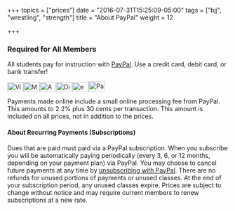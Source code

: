 +++
topics = ["prices"]
date = "2016-07-31T15:25:09-05:00"
tags = ["bjj", "wrestling", "strength"]
title = "About PayPal"
weight = 12

+++

### Required for All Members

All students pay for instruction with [PayPal](http://paypal.com "paypal"). Use a credit card, debit card, or bank transfer!

<img src="https://www.paypalobjects.com/en_US/i/logo/logo_ccVisa.gif" class="marginBottom" alt="Visa" border="0" width="37" height="21"><wbr /><img src="https://www.paypalobjects.com/en_US/i/logo/logo_ccMC.gif" class="marginBottom" alt="Mastercard" border="0" width="37" height="21"><wbr /><img src="https://www.paypalobjects.com/en_US/i/logo/logo_ccAmex.gif" class="marginBottom" alt="American Express" border="0" width="37" height="21"><wbr /><img src="https://www.paypalobjects.com/en_US/i/logo/logo_ccDiscover.gif" class="marginBottom" alt="Discover" border="0" width="37" height="21"><wbr /><img src="https://www.paypalobjects.com/en_US/i/logo/logo_ccEcheck.gif" class="marginBottom" alt="eCheck" border="0" width="37" height="21"><wbr /><img src="https://www.paypalobjects.com/en_US/i/logo/PayPal_mark_37x23.gif" class="marginBottom" alt="PayPal" border="0" width="37" height="23">

Payments made online include a small online processing fee from PayPal. This amounts to 2.2% plus 30 cents per transaction. This amount is included on all prices, not in addition to the prices.

#### About Recurring Payments (Subscriptions)

Dues that are paid must paid via a PayPal subscription. When you subscribe you will be automatically paying periodically (every 3, 6, or 12 months, depending on your payment plan) via PayPal. You may choose to cancel future payments at any time by [unsubscribing with PayPal](https://www.paypal.com/cgi-bin/webscr?cmd=_subscr-find&alias=orders@austinjiujitsu.com ""). There are no refunds for unused portions of payments or unused classes. At the end of your subscription period, any unused classes expire. Prices are subject to change without notice and may require current members to renew subscriptions at a new rate.
